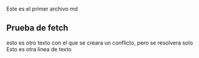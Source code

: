 Este es el primer archivo md 
## Prueba de fetch
esto es otro texto con el que se creara un conflicto, pero se resolvera solo
Esto es otra linea de texto 

